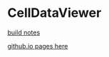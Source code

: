 # CellDataViewer


[build notes](build_notes.md)

[github.io pages here](https://dkessner.github.io/CellDataViewer/)


